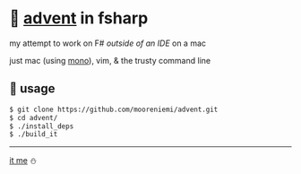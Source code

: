 # :christmas_tree: [advent](http://adventofcode.com/) in fsharp

my attempt to work on F# _outside of an IDE_ on a mac

just mac (using [mono](http://www.mono-project.com/docs/getting-started/install/mac/)), vim, & the trusty command line

## :gift: usage

```bash
$ git clone https://github.com/mooreniemi/advent.git
$ cd advent/
$ ./install_deps
$ ./build_it
```

- - -
[it me](https://twitter.com/feminstwerewolf) :snowman:
